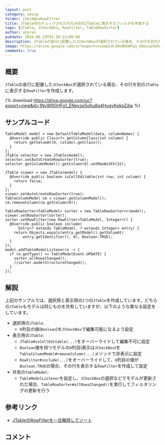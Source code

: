 ```yaml
---
layout: post
category: swing
folder: CheckBoxRowFilter
title: JTable内のチェックされた行のみ別のJTableに表示するフィルタを作成する
tags: [JTable, JCheckBox, RowFilter, TableRowSorter]
author: aterai
pubdate: 2016-08-29T01:50:21+09:00
description: JTableの各行に配置したJCheckBoxが選択されている場合、その行を別のJTableに表示するRowFilterを作成します。
image: https://drive.google.com/uc?export=view&id=1NvW9GHFg1_ENevzp5ohu8q4HugyKpkpZdw
comments: true
---
```

## 概要
`JTable`の各行に配置した`JCheckBox`が選択されている場合、その行を別の`JTable`に表示する`RowFilter`を作成します。

{% download https://drive.google.com/uc?export=view&id=1NvW9GHFg1_ENevzp5ohu8q4HugyKpkpZdw %}

## サンプルコード
<pre class="prettyprint"><code>TableModel model = new DefaultTableModel(data, columnNames) {
  @Override public Class&lt;?&gt; getColumnClass(int column) {
    return getValueAt(0, column).getClass();
  }
};
JTable selector = new JTable(model);
selector.setAutoCreateRowSorter(true);
selector.getColumnModel().getColumn(0).setMaxWidth(32);

JTable viewer = new JTable(model) {
  @Override public boolean isCellEditable(int row, int column) {
    return false;
  }
};
viewer.setAutoCreateRowSorter(true);
TableColumnModel cm = viewer.getColumnModel();
cm.removeColumn(cm.getColumn(0));

TableRowSorter&lt;TableModel&gt; sorter = new TableRowSorter&lt;&gt;(model);
viewer.setRowSorter(sorter);
sorter.setRowFilter(new RowFilter&lt;TableModel, Integer&gt;() {
  @Override public boolean include(
      Entry&lt;? extends TableModel, ? extends Integer&gt; entry) {
    return Objects.equals(entry.getModel().getValueAt(
        entry.getIdentifier(), 0), Boolean.TRUE);
  }
});
model.addTableModelListener(e -&gt; {
  if (e.getType() == TableModelEvent.UPDATE) {
    sorter.allRowsChanged();
    //sorter.modelStructureChanged();
  }
});
</code></pre>

## 解説
上記のサンプルでは、選択用と表示用の`2`つの`JTable`を作成しています。どちらの`JTable`もモデルは同じものを共有していますが、以下のような異なる設定をしています。

- 選択用の`JTable`:
    - `0`列目の値(`Boolean`)を`JCheckBox`で編集可能になるよう設定
- 表示用の`JTable`:
    - `JTable#isCellEditable(...)`をオーバーライドして編集不可に設定
    - `Boolean`値を持つモデルの`0`列目(表示は`JCheckBox`)を`TableColumnModel#removeColumn(...)`メソッドで非表示に設定
    - `RowFilter#include(...)`をオーバーライドして、`0`列目の値が`Boolean.TRUE`の場合、その行を表示する`RowFilter`を作成して設定
- 共有の`TableModel`:
    - `TableModelListener`を設定し、`JCheckBox`の選択などでモデルが更新された場合、`TableRowSorter#allRowsChanged()`を実行してフィルタリングの更新を行う

<!-- dummy comment line for breaking list -->

## 参考リンク
- [JTableのRowFilterを一旦解除してソート](http://ateraimemo.com/Swing/ResetRowFilter.html)

<!-- dummy comment line for breaking list -->

## コメント
